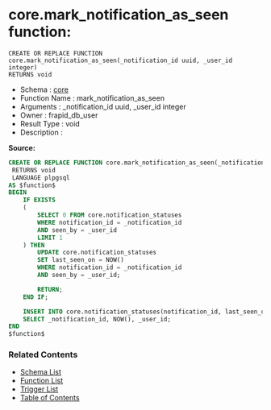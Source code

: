 # core.mark_notification_as_seen function:

```plpgsql
CREATE OR REPLACE FUNCTION core.mark_notification_as_seen(_notification_id uuid, _user_id integer)
RETURNS void
```
* Schema : [core](../../schemas/core.md)
* Function Name : mark_notification_as_seen
* Arguments : _notification_id uuid, _user_id integer
* Owner : frapid_db_user
* Result Type : void
* Description : 


**Source:**
```sql
CREATE OR REPLACE FUNCTION core.mark_notification_as_seen(_notification_id uuid, _user_id integer)
 RETURNS void
 LANGUAGE plpgsql
AS $function$
BEGIN
	IF EXISTS
	(
		SELECT 0 FROM core.notification_statuses
		WHERE notification_id = _notification_id
		AND seen_by = _user_id
		LIMIT 1
	) THEN
		UPDATE core.notification_statuses
		SET last_seen_on = NOW()
		WHERE notification_id = _notification_id
		AND seen_by = _user_id;

		RETURN;
	END IF;

	INSERT INTO core.notification_statuses(notification_id, last_seen_on, seen_by)
	SELECT _notification_id, NOW(), _user_id;
END
$function$

```

### Related Contents
* [Schema List](../../schemas.md)
* [Function List](../../functions.md)
* [Trigger List](../../triggers.md)
* [Table of Contents](../../README.md)

